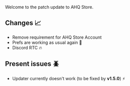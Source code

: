 Welcome to the patch update to AHQ Store.

## Changes 📈
- Remove requirement for AHQ Store Account
- Prefs are working as usual again 📝
- Discord RTC 🔥

## Present issues 🪲
- Updater currently doesn't work (to be fixed by **v1.5.0**) ⚡
